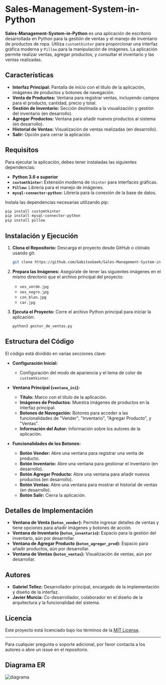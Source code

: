 # Sales-Management-System-in-Python

**Sales-Management-System-in-Python** es una aplicación de escritorio desarrollada en Python para la gestión de ventas y el manejo de inventario de productos de ropa. Utiliza `customtkinter` para proporcionar una interfaz gráfica moderna y `Pillow` para la manipulación de imágenes. La aplicación permite realizar ventas, agregar productos, y consultar el inventario y las ventas realizadas.

## Características

- **Interfaz Principal:** Pantalla de inicio con el título de la aplicación, imágenes de productos y botones de navegación.
- **Venta de Productos:** Ventana para registrar ventas, incluyendo campos para el producto, cantidad, precio y total.
- **Gestión de Inventario:** Sección destinada a la visualización y gestión del inventario (en desarrollo).
- **Agregar Productos:** Ventana para añadir nuevos productos al sistema (en desarrollo).
- **Historial de Ventas:** Visualización de ventas realizadas (en desarrollo).
- **Salir:** Opción para cerrar la aplicación.

## Requisitos

Para ejecutar la aplicación, debes tener instaladas las siguientes dependencias:

- **Python 3.6 o superior**
- **`customtkinter`:** Extensión moderna de `tkinter` para interfaces gráficas.
- **`Pillow`:** Librería para el manejo de imágenes.
- **`mysql-connector-python`:** Librería para la conexión de la base de datos.

Instala las dependencias necesarias utilizando pip:

```bash
pip install customtkinter
pip install mysql-connector-python
pip install pillow
```

## Instalación y Ejecución

1. **Clona el Repositorio:** Descarga el proyecto desde GitHub o clónalo usando git:

   ```bash
   git clone https://github.com/GabitooGeek/Sales-Management-System-in-Python.git
   ```

2. **Prepara las Imágenes:** Asegúrate de tener las siguientes imágenes en el mismo directorio que el archivo principal del proyecto:
   - `ves_verde.jpg`
   - `ves_negro.jpg`
   - `con_blan.jpg`
   - `car.jpg`

3. **Ejecuta el Proyecto:** Corre el archivo Python principal para iniciar la aplicación:

   ```bash
   python3 gestor_de_ventas.py
   ```

## Estructura del Código

El código está dividido en varias secciones clave:

- **Configuración Inicial:** 
  - Configuración del modo de apariencia y el tema de color de `customtkinter`.
  
- **Ventana Principal (`ventana_ini`):** 
  - **Título:** Marco con el título de la aplicación.
  - **Imágenes de Productos:** Muestra imágenes de productos en la interfaz principal.
  - **Botones de Navegación:** Botones para acceder a las funcionalidades de "Vender", "Inventario", "Agregar Producto", y "Ventas".
  - **Información del Autor:** Información sobre los autores de la aplicación.

- **Funcionalidades de los Botones:**
  - **Botón Vender:** Abre una ventana para registrar una venta de producto.
  - **Botón Inventario:** Abre una ventana para gestionar el inventario (en desarrollo).
  - **Botón Agregar Producto:** Abre una ventana para añadir nuevos productos (en desarrollo).
  - **Botón Ventas:** Abre una ventana para mostrar el historial de ventas (en desarrollo).
  - **Botón Salir:** Cierra la aplicación.

## Detalles de Implementación

- **Ventana de Venta (`boton_vender`):** Permite ingresar detalles de ventas y tiene opciones para añadir imágenes y botones de acción.
- **Ventana de Inventario (`boton_inventario`):** Espacio para la gestión del inventario, aún por desarrollar.
- **Ventana de Agregar Producto (`boton_agregar_prod`):** Espacio para añadir productos, aún por desarrollar.
- **Ventana de Ventas (`boton_ventas`):** Visualización de ventas, aún por desarrollar.

## Autores

- **Gabriel Tellez:** Desarrollador principal, encargado de la implementación y diseño de la interfaz.
- **Javier Murcia:** Co-desarrollador, colaborador en el diseño de la arquitectura y la funcionalidad del sistema.

## Licencia

Este proyecto está licenciado bajo los términos de la [MIT License](https://opensource.org/licenses/MIT).

---

Para cualquier pregunta o soporte adicional, por favor contacta a los autores o abre un issue en el repositorio.

## Diagrama ER
![diagrama](https://github.com/user-attachments/assets/a84ec4da-5d5b-443b-bcf3-9137a04099fa)




